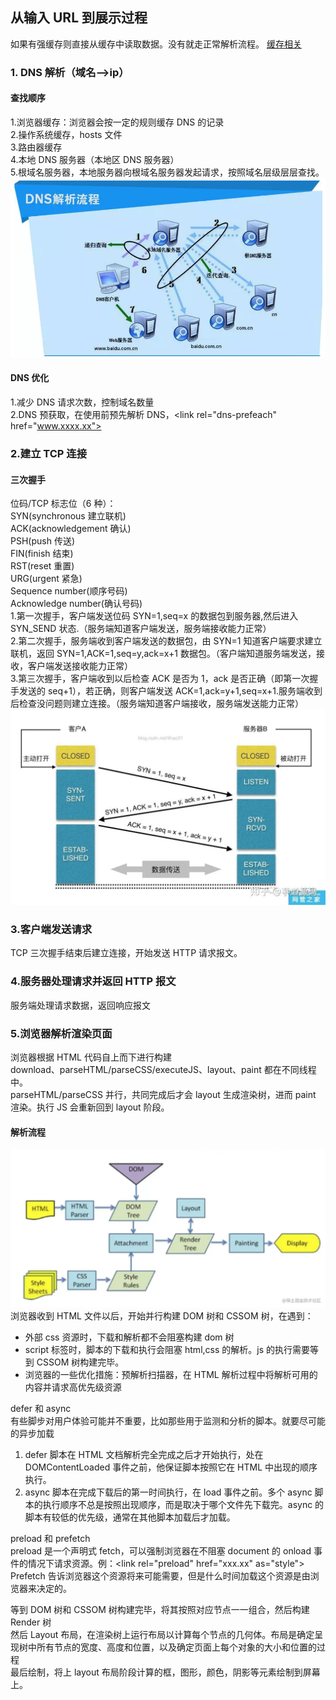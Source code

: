 ## 从输入 URL 到展示过程

如果有强缓存则直接从缓存中读取数据。没有就走正常解析流程。
[缓存相关](./cache.md)

### 1. DNS 解析（域名-->ip）

#### 查找顺序

1.浏览器缓存：浏览器会按一定的规则缓存 DNS 的记录  
2.操作系统缓存，hosts 文件  
3.路由器缓存  
4.本地 DNS 服务器（本地区 DNS 服务器）  
5.根域名服务器，本地服务器向根域名服务器发起请求，按照域名层级层层查找。  
![本地DNS服务器到根域名服务器查询过程](../assert/dns1.png)

#### DNS 优化

1.减少 DNS 请求次数，控制域名数量  
2.DNS 预获取，在使用前预先解析 DNS，\<link rel="dns-prefeach" href="www.xxxx.xx">

### 2.建立 TCP 连接

#### 三次握手

位码/TCP 标志位（6 种）：  
SYN(synchronous 建立联机)  
ACK(acknowledgement 确认)  
PSH(push 传送)  
FIN(finish 结束)  
RST(reset 重置)  
URG(urgent 紧急)  
Sequence number(顺序号码)  
Acknowledge number(确认号码)  
1.第一次握手，客户端发送位码 SYN=1,seq=x 的数据包到服务器,然后进入 SYN_SEND 状态.（服务端知道客户端发送，服务端接收能力正常）  
2.第二次握手，服务端收到客户端发送的数据包，由 SYN=1 知道客户端要求建立联机，返回 SYN=1,ACK=1,seq=y,ack=x+1 数据包。（客户端知道服务端发送，接收，客户端发送接收能力正常）  
3.第三次握手，客户端收到以后检查 ACK 是否为 1，ack 是否正确（即第一次握手发送的 seq+1），若正确，则客户端发送 ACK=1,ack=y+1,seq=x+1.服务端收到后检查没问题则建立连接。（服务端知道客户端接收，服务端发送能力正常）  
![三次握手](../assert/tcp.jpeg)

### 3.客户端发送请求

TCP 三次握手结束后建立连接，开始发送 HTTP 请求报文。

### 4.服务器处理请求并返回 HTTP 报文

服务端处理请求数据，返回响应报文

### 5.浏览器解析渲染页面

浏览器根据 HTML 代码自上而下进行构建  
download、parseHTML/parseCSS/executeJS、layout、paint 都在不同线程中。  
parseHTML/parseCSS 并行，共同完成后才会 layout 生成渲染树，进而 paint 渲染。执行 JS 会重新回到 layout 阶段。

#### 解析流程

![解析构建流程](../assert/render.awebp)
浏览器收到 HTML 文件以后，开始并行构建 DOM 树和 CSSOM 树，在遇到：

- 外部 css 资源时，下载和解析都不会阻塞构建 dom 树
- script 标签时，脚本的下载和执行会阻塞 html,css 的解析。js 的执行需要等到 CSSOM 树构建完毕。
- 浏览器的一些优化措施：预解析扫描器，在 HTML 解析过程中将解析可用的内容并请求高优先级资源

defer 和 async  
有些脚步对用户体验可能并不重要，比如那些用于监测和分析的脚本。就要尽可能的异步加载

1. defer 脚本在 HTML 文档解析完全完成之后才开始执行，处在 DOMContentLoaded 事件之前，他保证脚本按照它在 HTML 中出现的顺序执行。
2. async 脚本在完成下载后的第一时间执行，在 load 事件之前。多个 async 脚本的执行顺序不总是按照出现顺序，而是取决于哪个文件先下载完。async 的脚本有较低的优先级，通常在其他脚本加载后才加载。

preload 和 prefetch  
preload 是一个声明式 fetch，可以强制浏览器在不阻塞 document 的 onload 事件的情况下请求资源。例：\<link rel="preload" href="xxx.xx" as="style">  
Prefetch 告诉浏览器这个资源将来可能需要，但是什么时间加载这个资源是由浏览器来决定的。

等到 DOM 树和 CSSOM 树构建完毕，将其按照对应节点一一组合，然后构建 Render 树  
然后 Layout 布局，在渲染树上运行布局以计算每个节点的几何体。布局是确定呈现树中所有节点的宽度、高度和位置，以及确定页面上每个对象的大小和位置的过程  
最后绘制，将上 layout 布局阶段计算的框，图形，颜色，阴影等元素绘制到屏幕上。
